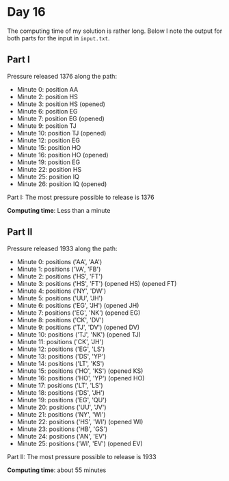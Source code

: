 # Day 16

The computing time of my solution is rather long. Below I note the output
for both parts for the input in `input.txt`.

## Part I

Pressure released 1376 along the path:
- Minute  0: position AA
- Minute  2: position HS
- Minute  3: position HS (opened)
- Minute  6: position EG
- Minute  7: position EG (opened)
- Minute  9: position TJ
- Minute 10: position TJ (opened)
- Minute 12: position EG
- Minute 15: position HO
- Minute 16: position HO (opened)
- Minute 19: position EG
- Minute 22: position HS
- Minute 25: position IQ
- Minute 26: position IQ (opened)

Part I: The most pressure possible to release is 1376

**Computing time**: Less than a minute

## Part II

Pressure released 1933 along the path:
- Minute  0: positions ('AA', 'AA')
- Minute  1: positions ('VA', 'FB')
- Minute  2: positions ('HS', 'FT')
- Minute  3: positions ('HS', 'FT') (opened HS) (opened FT)
- Minute  4: positions ('NY', 'DW')
- Minute  5: positions ('UU', 'JH')
- Minute  6: positions ('EG', 'JH') (opened JH)
- Minute  7: positions ('EG', 'NK') (opened EG)
- Minute  8: positions ('CK', 'DV')
- Minute  9: positions ('TJ', 'DV') (opened DV)
- Minute 10: positions ('TJ', 'NK') (opened TJ)
- Minute 11: positions ('CK', 'JH')
- Minute 12: positions ('EG', 'LS')
- Minute 13: positions ('DS', 'YP')
- Minute 14: positions ('LT', 'KS')
- Minute 15: positions ('HO', 'KS') (opened KS)
- Minute 16: positions ('HO', 'YP') (opened HO)
- Minute 17: positions ('LT', 'LS')
- Minute 18: positions ('DS', 'JH')
- Minute 19: positions ('EG', 'QU')
- Minute 20: positions ('UU', 'JV')
- Minute 21: positions ('NY', 'WI')
- Minute 22: positions ('HS', 'WI') (opened WI)
- Minute 23: positions ('HB', 'GS')
- Minute 24: positions ('AN', 'EV')
- Minute 25: positions ('WI', 'EV') (opened EV)

Part II: The most pressure possible to release is 1933

**Computing time**: about 55 minutes
